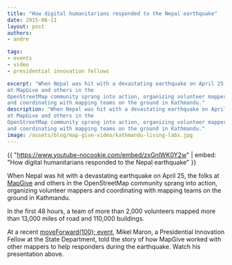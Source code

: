 ```yaml
---
title: "How digital humanitarians responded to the Nepal earthquake"
date: 2015-06-11
layout: post
authors:
- andre

tags:
- events
- video
- presidential innovation fellows

excerpt: "When Nepal was hit with a devastating earthquake on April 25, the folks
at MapGive and others in the
OpenStreetMap community sprang into action, organizing volunteer mappers
and coordinating with mapping teams on the ground in Kathmandu."
description: "When Nepal was hit with a devastating earthquake on April 25, the folks
at MapGive and others in the
OpenStreetMap community sprang into action, organizing volunteer mappers
and coordinating with mapping teams on the ground in Kathmandu."
image: /assets/blog/map-give-video/kathmandu-living-labs.jpg
---
```


{{ "https://www.youtube-nocookie.com/embed/zxGnlWK0Y2w" | embed: "How digital humanitarians responded to the Nepal earthquake" }}

When Nepal was hit with a devastating earthquake on April 25, the folks
at [MapGive](http://mapgive.state.gov/) and others in the
OpenStreetMap community sprang into action, organizing volunteer mappers
and coordinating with mapping teams on the ground in Kathmandu.

In the first 48 hours, a team of more than 2,000 volunteers mapped more than
13,000 miles of road and 110,000 buildings.

At a recent [moveForward(100); event](https://18f.gsa.gov/2015/05/11/moveforward/), Mikel Maron, a
Presidential Innovation Fellow at the State Department, told the story
of how MapGive worked with other mappers to help responders during the
earthquake. Watch his presentation above.
